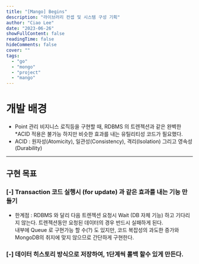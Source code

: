 ```yaml
---
title: "[Mango] Begins"
description: "라이브러리 컨셉 및 시스템 구성 기획"
author: "Ciao Lee"
date: "2023-06-26"
showFullContent: false
readingTime: false
hideComments: false
cover: ""
tags:
  - "go"
  - "mongo"
  - "project"
  - "mango"
---
```


# 개발 배경

* Point 관리 비지니스 로직등을 구현할 때, RDBMS 의 트렌젝션과 같은 완벽한 *ACID 적용은 불가능 하지만 비슷한 효과를 내는 유틸리티성 코드가 필요했다.
* ACID : 원자성(Atomicity), 일관성(Consistency), 격리(Isolation) 그리고 영속성(Durability)

---

## 구현 목표

### [-] Transaction 코드 실행시 (for update) 과 같은 효과를 내는 기능 만들기
* 한계점 : RDBMS 와 달리 다음 트렌젝션 요청시 Wait (DB 자체 기능) 하고 기다리지 않는다.
 트렌젝션동안 요청된 데이터의 경우 반드시 실패하게 된다.   
 내부에 Queue 로 구현가능 할 수(?) 도 있지만, 코드 복잡성의 과도한 증가와 MongoDB의 취지에 맞지 않으므로 간단하게 구현한다.

### [-] 데이터 히스토리 방식으로 저장하여, 1단계씩 롤백 할수 있게 만든다.

